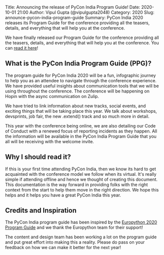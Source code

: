 Title: Announcing the release of PyCon India Program Guide!
Date: 2020-10-01 21:00
Author: Vipul Gupta (@vipulgupta2048)
Category: 2020
Slug: announce-pycon-india-program-guide
Summary: PyCon India 2020 releases its Program Guide for the conference providing all the teasers, details, and everything that will help you at the conference.


We have finally released our Program Guide for the conference providing all the teasers, details, and everything that will help you at the conference. You can [read it here](https://in.pycon.org/share/PyConIndia2020ProgramGuide.pdf)!

## What is the PyCon India Program Guide (PPG)?

The program guide for PyCon India 2020 will be a fun, infographic journey to help you as an attendee to navigate through the conference experience. We have provided useful insights about communication tools that we will be using throughout the conference. The conference will be happening on Hopin with the async communication on Zulip.

We have tried to link information about new tracks, social events, and exciting things that will be taking place this year. We talk about workshops, devsprints, job fair, the new .extend() track and so much more in detail.

This year with the conference being online, we are also detailing our Code of Conduct with a renewed focus of reporting incidents as they happen. All the information will be available in the PyCon India Program Guide that you all will be receiving with the welcome invite.


## Why I should read it?

If this is your first time attending PyCon India, then we know its hard to get acquainted with the conference model we follow when its virtual. It's really simple if attending offline and hence we thought of creating this document. This documentation is the way forward in providing folks with the right context from the start to help them move in the right direction. We hope this helps and it helps you have a great PyCon India this year.


## Credits and Inspiration

The PyCon India program guide has been inspired by the [Europython 2020 Program Guide](https://blog.europython.eu/post/624240002899066880/europython-2020-presenting-our-conference-booklet) and we thank the Europython team for their support!

The content and design team has been working a lot on the program guide and put great effort into making this a reality. Please do pass on your feedback on how we can make it better for the next year!

